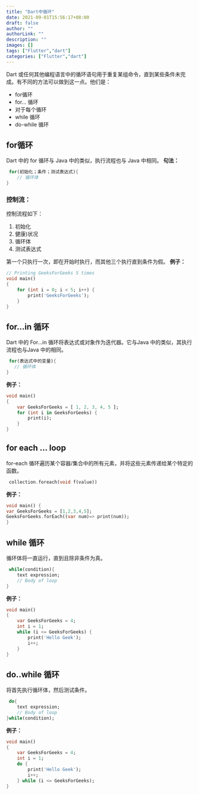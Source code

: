 ```yaml
---
title: "Dart中循环"
date: 2021-09-01T15:56:17+08:00
draft: false
author: ""
authorLink: ""
description: ""
images: []
tags: ["Flutter","dart"]
categories: ["Flutter","dart"]
---
```


Dart 或任何其他编程语言中的循环语句用于重复某组命令，直到某些条件未完成。有不同的方法可以做到这一点。他们是： 
 

- for循环
- for... 循环
- 对于每个循环
- while 循环
- do-while 循环

##  for循环

Dart 中的 for 循环与 Java 中的类似，执行流程也与 Java 中相同。
**句法：** 

```dart
 for(初始化；条件；测试表达式){
    // 循环体
}
```

### **控制流：** 

控制流程如下： 

1. 初始化
2. 健康)状况
3. 循环体
4. 测试表达式

第一个只执行一次，即在开始时执行，而其他三个执行直到条件为假。
**例子：** 

```dart
// Printing GeeksForGeeks 5 times
void main()
{
	for (int i = 0; i < 5; i++) {
		print('GeeksForGeeks');
	}
}

```

## for...in 循环

Dart 中的 For...in 循环将表达式或对象作为迭代器。它与Java 中的类似，其执行流程也与Java 中的相同。 

```dart
 for(表达式中的变量){
   // 循环体
}

```

**例子：** 

```dart
void main()
{
	var GeeksForGeeks = [ 1, 2, 3, 4, 5 ];
	for (int i in GeeksForGeeks) {
		print(i);
	}
}

```

## for each … loop

for-each 循环遍历某个容器/集合中的所有元素，并将这些元素传递给某个特定的函数。

```dart
 collection.foreach(void f(value))
```

**例子：** 

```dart
void main() {
var GeeksForGeeks = [1,2,3,4,5];
GeeksForGeeks.forEach((var num)=> print(num));
}

```

## while 循环

循环体将一直运行，直到且除非条件为真。

```dart
 while(condition){
    text expression;
    // Body of loop
}
```

**例子：** 
 

```dart
void main()
{
	var GeeksForGeeks = 4;
	int i = 1;
	while (i <= GeeksForGeeks) {
		print('Hello Geek');
		i++;
	}
}


```

## do..while 循环

将首先执行循环体，然后测试条件。

```dart
 do{
    text expression;
    // Body of loop
}while(condition);
```

**例子：** 

```dart
void main()
{
	var GeeksForGeeks = 4;
	int i = 1;
	do {
		print('Hello Geek');
		i++;
	} while (i <= GeeksForGeeks);
}

```

